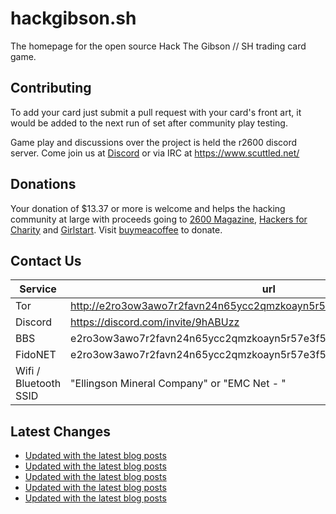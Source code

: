 # hackgibson.sh
The homepage for the open source Hack The Gibson // SH trading card game.


## Contributing

To add your card just submit a pull request with your card's front art, it would be added to the next run of set after community play testing.

Game play and discussions over the project is held the r2600 discord server. Come join us at [Discord](https://discord.com/invite/9hABUzz) or via IRC at https://www.scuttled.net/


## Donations

Your donation of $13.37 or more is welcome and helps the hacking community at large with proceeds going to [2600 Magazine](https://2600.com/), [Hackers for Charity](https://hackersforcharity.org) and [Girlstart](https://girlstart.org).  Visit [buymeacoffee](https://www.buymeacoffee.com/hackgibson.sh) to donate.


## Contact Us

Service | url
-|-
Tor | http://e2ro3ow3awo7r2favn24n65ycc2qmzkoayn5r57e3f56nvjwdcgg32ad.onion
Discord | https://discord.com/invite/9hABUzz
BBS | e2ro3ow3awo7r2favn24n65ycc2qmzkoayn5r57e3f56nvjwdcgg32ad.onion:23
FidoNET | e2ro3ow3awo7r2favn24n65ycc2qmzkoayn5r57e3f56nvjwdcgg32ad.onion:24554
Wifi / Bluetooth SSID | "Ellingson Mineral Company" or "EMC Net - <fidonet address>"

## Latest Changes
<!-- BLOG-POST-LIST:START -->
- [Updated with the latest blog posts](https://github.com/DFW2600/hackgibson.sh/commit/ccead7a337f7fd9ef377a6de93f61d0b83f44c56)
- [Updated with the latest blog posts](https://github.com/DFW2600/hackgibson.sh/commit/0e65156467521b59bba2619786ea7758af502444)
- [Updated with the latest blog posts](https://github.com/DFW2600/hackgibson.sh/commit/3a19605b8516400ee0d87fba24e28da5af30ff3c)
- [Updated with the latest blog posts](https://github.com/DFW2600/hackgibson.sh/commit/e41aa4449e71b3536f93b0522426ec0e368e6e92)
- [Updated with the latest blog posts](https://github.com/DFW2600/hackgibson.sh/commit/1cc6b321ada9a7203b157d69e1783a3b79534d77)
<!-- BLOG-POST-LIST:END -->
